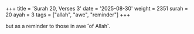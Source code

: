 +++
title = 'Surah 20, Verses 3'
date = '2025-08-30'
weight = 2351
surah = 20
ayah = 3
tags = ["allah", "awe", "reminder"]
+++

but as a reminder to those in awe ˹of Allah˺.